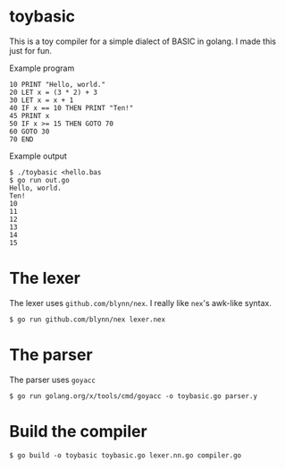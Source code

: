 # toybasic

This is a toy compiler for a simple dialect of BASIC in golang. I made this just for fun.

Example program
```VB
10 PRINT "Hello, world."
20 LET x = (3 * 2) + 3
30 LET x = x + 1
40 IF x == 10 THEN PRINT "Ten!"
45 PRINT x
50 IF x >= 15 THEN GOTO 70
60 GOTO 30
70 END
```
Example output
```
$ ./toybasic <hello.bas
$ go run out.go
Hello, world.
Ten!
10
11
12
13
14
15
```
# The lexer
The lexer uses `github.com/blynn/nex`. I really like `nex`'s awk-like syntax.
```
$ go run github.com/blynn/nex lexer.nex
```

# The parser
The parser uses `goyacc`
```
$ go run golang.org/x/tools/cmd/goyacc -o toybasic.go parser.y
```

# Build the compiler
```
$ go build -o toybasic toybasic.go lexer.nn.go compiler.go
```